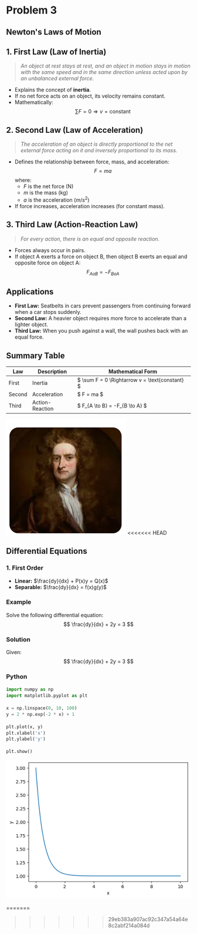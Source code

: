 # Problem 3

## Newton's Laws of Motion

## 1. First Law (Law of Inertia)
> *An object at rest stays at rest, and an object in motion stays in motion with the same speed and in the same direction unless acted upon by an unbalanced external force.*

- Explains the concept of **inertia**.
- If no net force acts on an object, its velocity remains constant.
- Mathematically:
  $$
  \sum F = 0 \Rightarrow v = \text{constant}
  $$

## 2. Second Law (Law of Acceleration)
> *The acceleration of an object is directly proportional to the net external force acting on it and inversely proportional to its mass.*

- Defines the relationship between force, mass, and acceleration:
  $$
  F = ma
  $$
  where:
  - $F$ is the net force (N)
  - $m$ is the mass (kg)
  - $a$ is the acceleration ($m/s^2$)
- If force increases, acceleration increases (for constant mass).

## 3. Third Law (Action-Reaction Law)
> *For every action, there is an equal and opposite reaction.*

- Forces always occur in pairs.
- If object A exerts a force on object B, then object B exerts an equal and opposite force on object A:
  $$
  F_{A 	o B} = -F_{B 	o A}
  $$

## Applications
- **First Law:** Seatbelts in cars prevent passengers from continuing forward when a car stops suddenly.
- **Second Law:** A heavier object requires more force to accelerate than a lighter object.
- **Third Law:** When you push against a wall, the wall pushes back with an equal force.

## Summary Table
| Law | Description | Mathematical Form |
|------|-----------------|----------------|
| First | Inertia | $ \sum F = 0 \Rightarrow v = \text{constant} $ |
| Second | Acceleration | $ F = ma $ |
| Third | Action-Reaction | $ F_{A \to B} = -F_{B \to A} $ |

![alt text](image.png)
<<<<<<< HEAD

## Differential Equations

### 1. First Order
- **Linear:** $\frac{dy}{dx} + P(x)y = Q(x)$
- **Separable:** $\frac{dy}{dx} = f(x)g(y)$

### Example

Solve the following differential equation:
$$
\frac{dy}{dx} + 2y = 3
$$

### Solution

Given:
$$
\frac{dy}{dx} + 2y = 3
$$

### Python

```python
import numpy as np
import matplotlib.pyplot as plt

x = np.linspace(0, 10, 100)
y = 2 * np.exp(-2 * x) + 1

plt.plot(x, y)
plt.xlabel('x')
plt.ylabel('y')

plt.show()
```

![alt text](image-1.png)

=======

>>>>>>> 29eb383a907ac92c347a54a64e8c2abf214a084d
